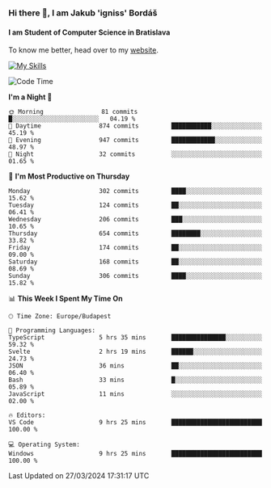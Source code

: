 ### Hi there 👋, I am Jakub 'igniss' Bordáš

#### I am Student of Computer Science in Bratislava
To know me better, head over to my [website](https://bordas.sk).

[![My Skills](https://skillicons.dev/icons?i=js,html,css,figma,svelte,java,kotlin,python,postgresql,typescript,nest,nodejs)](https://bordas.sk)


<!--START_SECTION:waka-->
![Code Time](http://img.shields.io/badge/Code%20Time-1%2C449%20hrs%2052%20mins-blue)

**I'm a Night 🦉** 

```text
🌞 Morning                81 commits          █░░░░░░░░░░░░░░░░░░░░░░░░   04.19 % 
🌆 Daytime                874 commits         ███████████░░░░░░░░░░░░░░   45.19 % 
🌃 Evening                947 commits         ████████████░░░░░░░░░░░░░   48.97 % 
🌙 Night                  32 commits          ░░░░░░░░░░░░░░░░░░░░░░░░░   01.65 % 
```
📅 **I'm Most Productive on Thursday** 

```text
Monday                   302 commits         ████░░░░░░░░░░░░░░░░░░░░░   15.62 % 
Tuesday                  124 commits         ██░░░░░░░░░░░░░░░░░░░░░░░   06.41 % 
Wednesday                206 commits         ███░░░░░░░░░░░░░░░░░░░░░░   10.65 % 
Thursday                 654 commits         ████████░░░░░░░░░░░░░░░░░   33.82 % 
Friday                   174 commits         ██░░░░░░░░░░░░░░░░░░░░░░░   09.00 % 
Saturday                 168 commits         ██░░░░░░░░░░░░░░░░░░░░░░░   08.69 % 
Sunday                   306 commits         ████░░░░░░░░░░░░░░░░░░░░░   15.82 % 
```


📊 **This Week I Spent My Time On** 

```text
🕑︎ Time Zone: Europe/Budapest

💬 Programming Languages: 
TypeScript               5 hrs 35 mins       ███████████████░░░░░░░░░░   59.32 % 
Svelte                   2 hrs 19 mins       ██████░░░░░░░░░░░░░░░░░░░   24.73 % 
JSON                     36 mins             ██░░░░░░░░░░░░░░░░░░░░░░░   06.40 % 
Bash                     33 mins             █░░░░░░░░░░░░░░░░░░░░░░░░   05.89 % 
JavaScript               11 mins             ░░░░░░░░░░░░░░░░░░░░░░░░░   02.00 % 

🔥 Editors: 
VS Code                  9 hrs 25 mins       █████████████████████████   100.00 % 

💻 Operating System: 
Windows                  9 hrs 25 mins       █████████████████████████   100.00 % 
```


 Last Updated on 27/03/2024 17:31:17 UTC
<!--END_SECTION:waka-->
